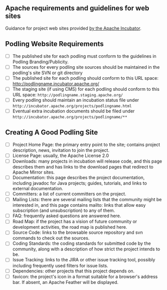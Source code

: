 ## Apache requirements and guidelines for web sites
Guidance for project web sites provided [by the Apache Incubator](http://incubator.apache.org/guides/sites.html).

## Podling Website Requirements
- [ ] The published site for each podling must conform to the guidelines in Podling Branding/Publicity.
- [ ] The sources for every podling site sources should be maintained in the podling's site SVN or git directory
- [ ] The published site for each podling should conform to this URL space: http://podlingname.incubator.apache.org/
- [ ] The staging site (if using CMS) for each podling should conform to this URL space: `http://podlingname.staging.apache.org/`
- [ ] Every podling should maintain an incubation status file under `http://incubator.apache.org/projects/podlingname.html`
- [ ] Eventual extra incubation documents should be filed under `http://incubator.apache.org/projects/podlingname/**`

## Creating A Good Podling Site
- [ ] Project Home Page: the primary entry point to the site; contains project description, news, invitation to join the project.
- [ ] License Page: usually, the Apache License 2.0
- [ ] Downloads: many projects in incubation will release code, and this page describes them and has links to the download pages that redirect to Apache Mirror sites.
- [ ] Documentation: this page describes the project documentation, including javadoc for Java projects; guides, tutorials, and links to external documentation.
- [ ] Committers: a list of current committers on the project.
- [ ] Mailing Lists: there are several mailing lists that the community might be interested in, and this page contains mailto: links that allow easy subscription (and unsubscription) to any of them.
- [ ] FAQ: frequently asked questions are answered here.
- [ ] Road Map: if the project has a vision of future community or development activities, the road map is published here.
- [ ] Source Code: links to the browsable source repository and svn commands to check out the sources.
- [ ] Coding Standards: the coding standards for submitted code by the community, along with a description of how strict the project intends to be.
- [ ] Issue Tracking: links to the JIRA or other issue tracking tool, possibly including frequently used filters for issue lists.
- [ ] Dependencies: other projects that this project depends on.
- [ ] favicon: the project's icon in a format suitable for a browser's address bar. If absent, an Apache Feather will be displayed.
